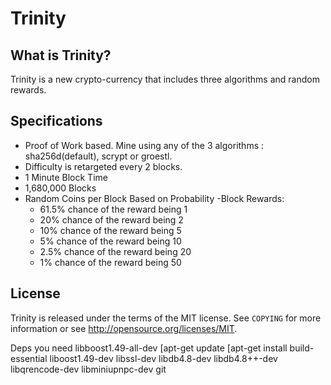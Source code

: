 Trinity
===================================


What is Trinity?
------------------

Trinity is a new crypto-currency that includes three algorithms and random rewards.

Specifications
------------------

- Proof of Work based. Mine using any of the 3 algorithms : sha256d(default), scrypt or groestl.
- Difficulty is retargeted every 2 blocks.
- 1 Minute Block Time
- 1,680,000 Blocks
- Random Coins per Block Based on Probability
	-Block Rewards:
	- 61.5% chance of the reward being 1
	- 20% chance of the reward being 2
	- 10% chance of the reward being 5
	- 5% chance of the reward being 10
	- 2.5% chance of the reward being 20
	- 1% chance of the reward being 50

License
-------

Trinity is released under the terms of the MIT license. See `COPYING` for more
information or see http://opensource.org/licenses/MIT.

Deps
you need libboost1.49-all-dev
[apt-get update 
[apt-get install build-essential liboost1.49-dev libssl-dev libdb4.8-dev libdb4.8++-dev libqrencode-dev libminiupnpc-dev git
